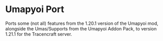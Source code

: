 Umapyoi Port
========
Ports some (not all) features from the 1.20.1 version of the Umapyoi mod, alongside the Umas/Supports from the Umapyoi Addon Pack, to version 1.21.1 for the Tracencraft server.
